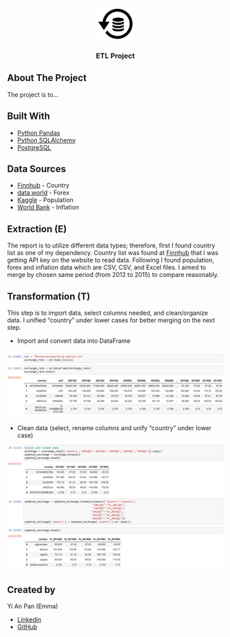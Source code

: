 <!-- PROJECT LOGO -->
<br />
<p align="center">
    <img src="image/icon.png" alt="Logo" width="80" height="80">
  <h3 align="center">ETL Project</h3>
</p>

## About The Project
The project is to...
  
## Built With
* [Python Pandas](https://pandas.pydata.org/) 
* [Python SQLAlchemy](https://www.sqlalchemy.org/) 
* [PostgreSQL](https://www.postgresql.org/) 

## Data Sources
* [Finnhub](https://finnhub.io/docs/api#country) - Country
* [data.world](https://data.world/associatedpress/foreign-exchange-rates) - Forex
* [Kaggle](https://www.kaggle.com/tanuprabhu/population-by-country-2020?select=population_by_country_2020.csv) - Population
* [World Bank](https://data.worldbank.org/indicator/FP.CPI.TOTL.ZG?end=2019&start=2019&view=bar) - Inflation

## Extraction (E)
The report is to utilize different data types; therefore, first I found country list as one of my dependency. Country list was found at [Finnhub](https://finnhub.io/) that I was getting API key on the website to read data. Following I found population, forex and inflation data which are CSV, CSV, and Excel files. I aimed to merge by chosen same period (from 2012 to 2015) to compare reasonably.   

## Transformation (T)
This step is to import data, select columns needed, and clean/organize data. I unified “country” under lower cases for better merging on the next step. 
* Import and convert data into DataFrame
<img src="image/screenshot1.png" alt="Webpage Screenshot">

* Clean data (select, rename columns and unify “country” under lower case) 
<img src="image/screenshot2.png" alt="Webpage Screenshot">

## Created by 
Yi An Pan (Emma)
* [Linkedin](https://www.linkedin.com/in/emmayianpan/) 
* [GitHub](https://github.com/emmayianpan)
